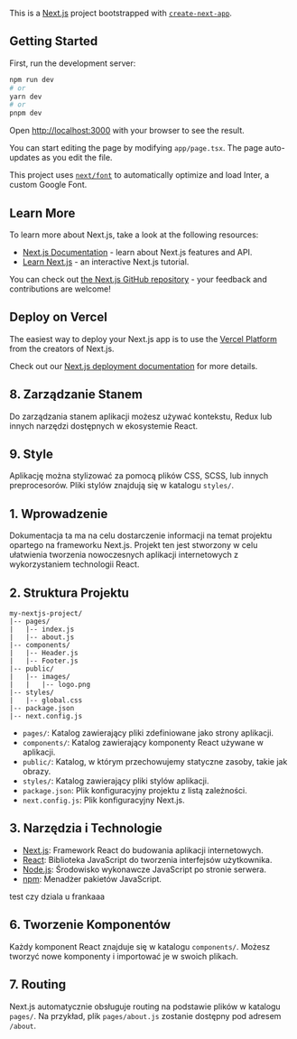 This is a [Next.js](https://nextjs.org/) project bootstrapped with [`create-next-app`](https://github.com/vercel/next.js/tree/canary/packages/create-next-app).

## Getting Started

First, run the development server:

```bash
npm run dev
# or
yarn dev
# or
pnpm dev
```

Open [http://localhost:3000](http://localhost:3000) with your browser to see the result.

You can start editing the page by modifying `app/page.tsx`. The page auto-updates as you edit the file.

This project uses [`next/font`](https://nextjs.org/docs/basic-features/font-optimization) to automatically optimize and load Inter, a custom Google Font.

## Learn More

To learn more about Next.js, take a look at the following resources:

- [Next.js Documentation](https://nextjs.org/docs) - learn about Next.js features and API.
- [Learn Next.js](https://nextjs.org/learn) - an interactive Next.js tutorial.

You can check out [the Next.js GitHub repository](https://github.com/vercel/next.js/) - your feedback and contributions are welcome!

## Deploy on Vercel

The easiest way to deploy your Next.js app is to use the [Vercel Platform](https://vercel.com/new?utm_medium=default-template&filter=next.js&utm_source=create-next-app&utm_campaign=create-next-app-readme) from the creators of Next.js.

Check out our [Next.js deployment documentation](https://nextjs.org/docs/deployment) for more details.

## 8. Zarządzanie Stanem
 
Do zarządzania stanem aplikacji możesz używać kontekstu, Redux lub innych narzędzi dostępnych w ekosystemie React.
 
## 9. Style
 
Aplikację można stylizować za pomocą plików CSS, SCSS, lub innych preprocesorów. Pliki stylów znajdują się w katalogu `styles/`.
## 1. Wprowadzenie

Dokumentacja ta ma na celu dostarczenie informacji na temat projektu opartego na frameworku Next.js. Projekt ten jest stworzony w celu ułatwienia tworzenia nowoczesnych aplikacji internetowych z wykorzystaniem technologii React.

## 2. Struktura Projektu

```
my-nextjs-project/
|-- pages/
|   |-- index.js
|   |-- about.js
|-- components/
|   |-- Header.js
|   |-- Footer.js
|-- public/
|   |-- images/
|   |   |-- logo.png
|-- styles/
|   |-- global.css
|-- package.json
|-- next.config.js
```

- `pages/`: Katalog zawierający pliki zdefiniowane jako strony aplikacji.
- `components/`: Katalog zawierający komponenty React używane w aplikacji.
- `public/`: Katalog, w którym przechowujemy statyczne zasoby, takie jak obrazy.
- `styles/`: Katalog zawierający pliki stylów aplikacji.
- `package.json`: Plik konfiguracyjny projektu z listą zależności.
- `next.config.js`: Plik konfiguracyjny Next.js.

## 3. Narzędzia i Technologie

- [Next.js](https://nextjs.org/): Framework React do budowania aplikacji internetowych.
- [React](https://reactjs.org/): Biblioteka JavaScript do tworzenia interfejsów użytkownika.
- [Node.js](https://nodejs.org/): Środowisko wykonawcze JavaScript po stronie serwera.
- [npm](https://www.npmjs.com/): Menadżer pakietów JavaScript.

test czy dziala u frankaaa
## 6. Tworzenie Komponentów
 
Każdy komponent React znajduje się w katalogu `components/`. Możesz tworzyć nowe komponenty i importować je w swoich plikach.
 
## 7. Routing
 
Next.js automatycznie obsługuje routing na podstawie plików w katalogu `pages/`. Na przykład, plik `pages/about.js` zostanie dostępny pod adresem `/about`.